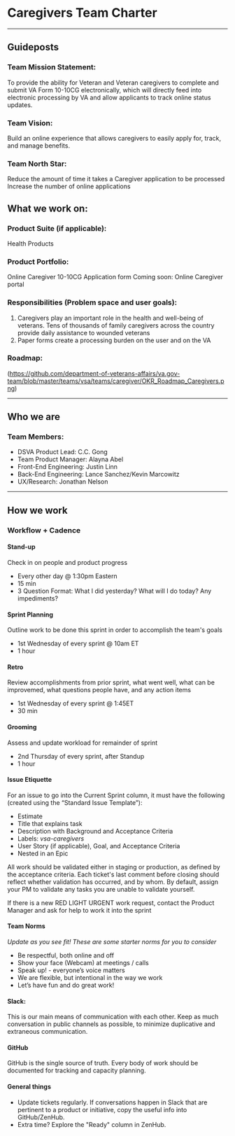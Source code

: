 # Caregivers Team Charter

---

## Guideposts

### Team Mission Statement:
To provide the ability for Veteran and Veteran caregivers to complete and submit VA Form 10-10CG electronically, which will directly feed into electronic processing by VA and allow applicants to track online status updates.

### Team Vision:
Build an online experience that allows caregivers to easily apply for, track, and manage benefits.

### Team North Star:
Reduce the amount of time it takes a Caregiver application to be processed
Increase the number of online applications

## What we work on:

### Product Suite (if applicable): 
Health Products 

### Product Portfolio:
Online Caregiver 10-10CG Application form
Coming soon: Online Caregiver portal


### Responsibilities (Problem space and user goals):
1) Caregivers play an important role in the health and well-being of veterans. Tens of thousands of family caregivers across the country provide daily assistance to wounded veterans
2) Paper forms create a processing burden on the user and on the VA


### Roadmap:
(https://github.com/department-of-veterans-affairs/va.gov-team/blob/master/teams/vsa/teams/caregiver/OKR_Roadmap_Caregivers.png)

---

## Who we are

### Team Members:
- DSVA Product Lead: C.C. Gong
- Team Product Manager: Alayna Abel
- Front-End Engineering: Justin Linn
- Back-End Engineering: Lance Sanchez/Kevin Marcowitz
- UX/Research: Jonathan Nelson

---

## How we work

### Workflow + Cadence

#### Stand-up
Check in on people and product progress

- Every other day @ 1:30pm Eastern
- 15 min
- 3 Question Format: What I did yesterday? What will I do today? Any impediments?

#### Sprint Planning
Outline work to be done this sprint in order to accomplish the team's goals

- 1st Wednesday of every sprint @ 10am ET
- 1 hour


#### Retro
Review accomplishments from prior sprint, what went well, what can be improvemed, what questions people have, and any action items

- 1st Wednesday of every sprint @ 1:45ET
- 30 min

#### Grooming
Assess and update workload for remainder of sprint

- 2nd Thursday of every sprint, after Standup
- 1 hour

#### Issue Etiquette
For an issue to go into the Current Sprint column, it must have the following (created using the “Standard Issue Template”):

- Estimate
- Title that explains task
- Description with Background and Acceptance Criteria
- Labels: _vsa-caregivers_
- User Story (if applicable), Goal, and Acceptance Criteria
- Nested in an Epic

All work should be validated either in staging or production, as defined by the acceptance criteria. Each ticket's last comment before closing should reflect whether validation has occurred, and by whom. By default, assign your PM to validate any tasks you are unable to validate yourself.

If there is a new RED LIGHT URGENT work request, contact the Product Manager and ask for help to work it into the sprint

#### Team Norms

_Update as you see fit! These are some starter norms for you to consider_

- Be respectful, both online and off
- Show your face (Webcam) at meetings / calls
- Speak up! - everyone’s voice matters
- We are flexible, but intentional in the way we work
- Let’s have fun and do great work!

#### Slack:

This is our main means of communication with each other. Keep as much conversation in public channels as possible, to minimize duplicative and extraneous communication.

#### GitHub
GitHub is the single source of truth. Every body of work should be documented for tracking and capacity planning.

#### General things
- Update tickets regularly. If conversations happen in Slack that are pertinent to a product or initiative, copy the useful info into GitHub/ZenHub.
- Extra time? Explore the "Ready" column in ZenHub.

